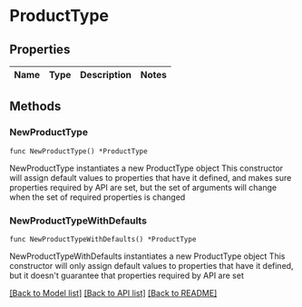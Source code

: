 # ProductType

## Properties

Name | Type | Description | Notes
------------ | ------------- | ------------- | -------------

## Methods

### NewProductType

`func NewProductType() *ProductType`

NewProductType instantiates a new ProductType object
This constructor will assign default values to properties that have it defined,
and makes sure properties required by API are set, but the set of arguments
will change when the set of required properties is changed

### NewProductTypeWithDefaults

`func NewProductTypeWithDefaults() *ProductType`

NewProductTypeWithDefaults instantiates a new ProductType object
This constructor will only assign default values to properties that have it defined,
but it doesn't guarantee that properties required by API are set


[[Back to Model list]](../README.md#documentation-for-models) [[Back to API list]](../README.md#documentation-for-api-endpoints) [[Back to README]](../README.md)


